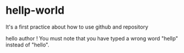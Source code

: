 # hellp-world
It's a first practice about how to use github and repository

hello author !
You must note that you have typed a wrong word "hellp" instead of "hello".
